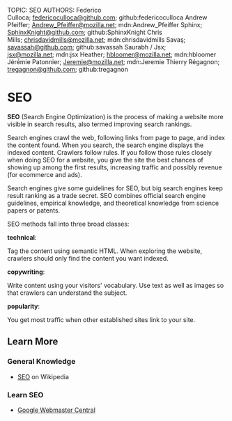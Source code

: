 TOPIC: SEO
AUTHORS: Federico Culloca; federicoculloca@github.com; github:federicoculloca
         Andrew Pfeiffer; Andrew_Pfeiffer@mozilla.net; mdn:Andrew_Pfeiffer
         Sphinx; SphinxKnight@github.com; github:SphinxKnight
         Chris Mills; chrisdavidmills@mozilla.net; mdn:chrisdavidmills
         Savaş; savassah@github.com; github:savassah
         Saurabh / Jsx; jsx@mozilla.net; mdn:jsx
         Heather; hbloomer@mozilla.net; mdn:hbloomer
         Jérémie Patonnier; Jeremie@mozilla.net; mdn:Jeremie
         Thierry Régagnon; tregagnon@github.com; github:tregagnon

# SEO

**SEO** (Search Engine Optimization) is the process of making a website more visible in
search results, also termed improving search rankings.

Search engines crawl the web, following links from page to page, and index the content
found. When you search, the search engine displays the indexed content. Crawlers follow
rules. If you follow those rules closely when doing SEO for a website, you give the site
the best chances of showing up among the first results, increasing traffic and possibly
revenue (for ecommerce and ads).

Search engines give some guidelines for SEO, but big search engines keep result ranking
as a trade secret. SEO combines official search engine guidelines, empirical knowledge,
and theoretical knowledge from science papers or patents.

SEO methods fall into three broad classes:

**technical**:

Tag the content using semantic HTML. When exploring the website, crawlers should only
find the content you want indexed.

**copywriting**:

Write content using your visitors' vocabulary. Use text as well as images so that
crawlers can understand the subject.

**popularity**:

You get most traffic when other established sites link to your site.

## Learn More

### General Knowledge

- [SEO](https://en.wikipedia.org/wiki/SEO) on Wikipedia

### Learn SEO

- [Google Webmaster Central](https://www.google.com/webmasters/)
